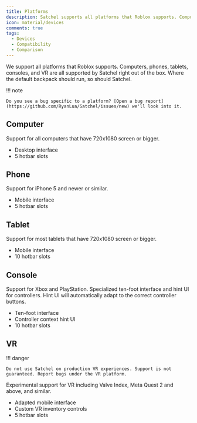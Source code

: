 ```yaml
---
title: Platforms
description: Satchel supports all platforms that Roblox supports. Computers, phones, tablets, consoles, and VR are all supported by Satchel right out of the box.
icon: material/devices
comments: true
tags:
  - Devices
  - Compatibility
  - Comparison
---
```


We support all platforms that Roblox supports. Computers, phones, tablets, consoles, and VR are all supported by Satchel right out of the box. Where the default backpack should run, so should Satchel.

!!! note

    Do you see a bug specific to a platform? [Open a bug report](https://github.com/RyanLua/Satchel/issues/new) we'll look into it.

## Computer

Support for all computers that have 720x1080 screen or bigger.

* Desktop interface
* 5 hotbar slots

## Phone

Support for iPhone 5 and newer or similar.

* Mobile interface
* 5 hotbar slots

## Tablet

Support for most tablets that have 720x1080 screen or bigger.

* Mobile interface
* 10 hotbar slots

## Console

Support for Xbox and PlayStation. Specialized ten-foot interface and hint UI for controllers. Hint UI will automatically adapt to the correct controller buttons.

* Ten-foot interface
* Controller context hint UI
* 10 hotbar slots

## VR

!!! danger

    Do not use Satchel on production VR experiences. Support is not guaranteed. Report bugs under the VR platform.

Experimental support for VR including Valve Index, Meta Quest 2 and above, and similar.

* Adapted mobile interface
* Custom VR inventory controls
* 5 hotbar slots
